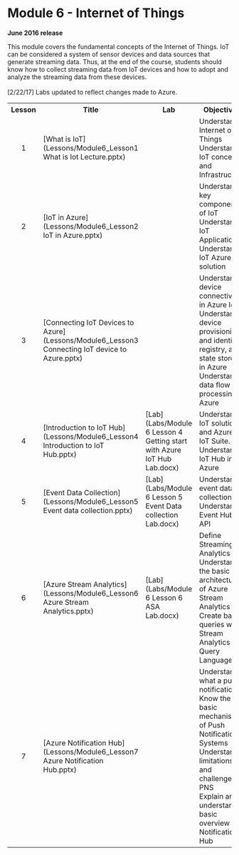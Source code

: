 <html lang="en">
   <head>
      <meta charset="utf-8">
      <meta http-equiv="X-UA-Compatible" content="IE=edge">
      <meta name="viewport" content="width=device-width, initial-scale=1">
	    <link rel="stylesheet" href="style.css">
   </head>
   <body id="home">
      <div class="container">
         <div class="jumbotron">
            <h1>Module 6 - Internet of Things</h1>
            <p><b>June 2016 release</b></p>
            <p>This module covers the fundamental concepts of the Internet of Things. IoT can be considered a system of sensor devices and data sources that generate streaming data. Thus, at the end of the course, students should know how to collect streaming data from IoT devices and how to adopt and analyze the streaming data from these devices.<br>
	    <br>
	    [2/22/17] Labs updated to reflect changes made to Azure.</p>
         </div>
      </div>
      <div class="panel-body">
               <table class="table table-bordered table-hover">
                  <col>
                  <col>
                  <col>
                  <tr>
                     <th>Lesson</th>
                     <th align="center">Title</th>
                     <th>Lab</th>
                     <th>Objectives</th>
                  </tr>
                  <tr>
                     <td align="center">1</td>
                     <td>[What is IoT](Lessons/Module6_Lesson1 What is Iot Lecture.pptx)</td>
                     <td></td>
                     <td>Understand Internet of Things<br>
			 Understand IoT concept and Infrastructure
                     </td>
                  </tr>
                  <tr>
                     <td align="center">2</td>
                     <td>[IoT in Azure](Lessons/Module6_Lesson2 IoT in Azure.pptx)</td>
                     <td></td>
                     <td>Understand key components of IoT<br>
			 Understand IoT Application <br>
			 Understand IoT Azure solution
                     </td>
                  </tr>
                  <tr>
                     <td align="center">3</td>
                     <td>[Connecting IoT Devices to Azure](Lessons/Module6_Lesson3 Connecting IoT device to Azure.pptx)</td>
                     <td></td>
                     <td>Understand device connectivity in Azure IoT<br>
			 Understand  device provisioning and identity, registry, and state stores in Azure<br>
			 Understand data flow and processing in Azure
                     </td>
                  </tr>
                  <tr>
                     <td align="center">4</td>
                     <td>[Introduction to IoT Hub](Lessons/Module6_Lesson4 Introduction to IoT Hub.pptx)</td>
                     <td>[Lab](Labs/Module 6 Lesson 4 Getting start with Azure IoT Hub Lab.docx)</td>
                     <td>Understand IoT solution and Azure IoT Suite.<br>
			 Understand IoT Hub in Azure
                     </td>
                  </tr>
                  <tr>
                     <td align="center">5</td>
                     <td>[Event Data Collection](Lessons/Module6_Lesson5 Event data collection.pptx)</td>
                     <td>[Lab](Labs/Module 6 Lesson 5 Event Data collection Lab.docx)
		     </td>
                     <td>Understand event data collection<br>
			 Understand Event Hubs API
                     </td>
                  </tr>
                  <tr>
                     <td align="center">6</td>
                     <td>[Azure Stream Analytics](Lessons/Module6_Lesson6 Azure Stream Analytics.pptx)</td>
                     <td>[Lab](Labs/Module 6 Lesson 6 ASA Lab.docx)
		     </td>
                     <td>Define Streaming Analytics<br>
			 Understand the basic architecture of Azure Stream Analytics<br>
			 Create basic queries with Stream Analytics Query Language
                     </td>
                  </tr>
                  <tr>
                     <td align="center">7</td>
                     <td>[Azure Notification Hub](Lessons/Module6_Lesson7 Azure Notification Hub.pptx)</td>
                     <td></td>
                     <td>Understand what a push notification is<br>
			 Know the basic mechanism of Push Notification Systems<br>
			 Understand limitations and challenges of PNS<br>
			 Explain and understand basic overview of Notification Hub
                     </td>
                  </tr>
            </table>
        </div>
     </body>
</html>
